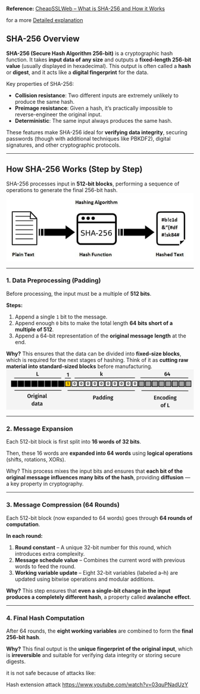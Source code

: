 **Reference:** [CheapSSLWeb – What is SHA-256 and How it Works](https://cheapsslweb.com/blog/what-is-sha-256-algorithm-how-it-works/)

for a more 
[Detailed explanation](https://www.youtube.com/watch?v=f9EbD6iY9zI)


## SHA-256 Overview

**SHA-256 (Secure Hash Algorithm 256-bit)** is a cryptographic hash function. It takes **input data of any size** and outputs a **fixed-length 256-bit value** (usually displayed in hexadecimal). This output is often called a **hash** or **digest**, and it acts like a **digital fingerprint** for the data.

Key properties of SHA-256:

* **Collision resistance**: Two different inputs are extremely unlikely to produce the same hash.
* **Preimage resistance**: Given a hash, it’s practically impossible to reverse-engineer the original input.
* **Deterministic**: The same input always produces the same hash.

These features make SHA-256 ideal for **verifying data integrity**, securing passwords (though with additional techniques like PBKDF2), digital signatures, and other cryptographic protocols.

---

## How SHA-256 Works (Step by Step)

SHA-256 processes input in **512-bit blocks**, performing a sequence of operations to generate the final 256-bit hash.
![SHA-256 Padding](./images/image-1.png)

---

### 1. Data Preprocessing (Padding)

Before processing, the input must be a multiple of **512 bits**.

**Steps:**

1. Append a single `1` bit to the message.
2. Append enough `0` bits to make the total length **64 bits short of a multiple of 512**.
3. Append a 64-bit representation of the **original message length** at the end.

**Why?**
This ensures that the data can be divided into **fixed-size blocks**, which is required for the next stages of hashing. Think of it as **cutting raw material into standard-sized blocks** before manufacturing.
![alt text](./images/image-2.png)


---

### 2. Message Expansion

Each 512-bit block is first split into **16 words of 32 bits**.

Then, these 16 words are **expanded into 64 words** using **logical operations** (shifts, rotations, XORs).

Why?
This process mixes the input bits and ensures that **each bit of the original message influences many bits of the hash**, providing **diffusion** — a key property in cryptography.

---

### 3. Message Compression (64 Rounds)

Each 512-bit block (now expanded to 64 words) goes through **64 rounds of computation**.

**In each round:**

1. **Round constant** – A unique 32-bit number for this round, which introduces extra complexity.
2. **Message schedule value** – Combines the current word with previous words to feed the round.
3. **Working variable update** – Eight 32-bit variables (labeled a–h) are updated using bitwise operations and modular additions.

**Why?**
This step ensures that **even a single-bit change in the input produces a completely different hash**, a property called **avalanche effect**.


---

### 4. Final Hash Computation

After 64 rounds, the **eight working variables** are combined to form the **final 256-bit hash**.

**Why?**
This final output is the **unique fingerprint of the original input**, which is **irreversible** and suitable for verifying data integrity or storing secure digests.


it is not safe because of attacks like: 

Hash extension attack
https://www.youtube.com/watch?v=03quPNadUzY
